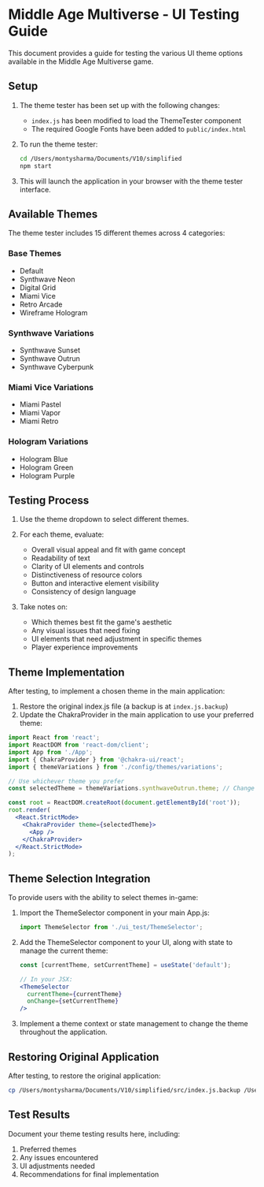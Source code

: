 # Middle Age Multiverse - UI Testing Guide

This document provides a guide for testing the various UI theme options available in the Middle Age Multiverse game.

## Setup

1. The theme tester has been set up with the following changes:
   - `index.js` has been modified to load the ThemeTester component
   - The required Google Fonts have been added to `public/index.html`

2. To run the theme tester:
   ```bash
   cd /Users/montysharma/Documents/V10/simplified
   npm start
   ```

3. This will launch the application in your browser with the theme tester interface.

## Available Themes

The theme tester includes 15 different themes across 4 categories:

### Base Themes
- Default
- Synthwave Neon
- Digital Grid
- Miami Vice
- Retro Arcade
- Wireframe Hologram

### Synthwave Variations
- Synthwave Sunset
- Synthwave Outrun
- Synthwave Cyberpunk

### Miami Vice Variations
- Miami Pastel
- Miami Vapor
- Miami Retro

### Hologram Variations
- Hologram Blue
- Hologram Green
- Hologram Purple

## Testing Process

1. Use the theme dropdown to select different themes.
2. For each theme, evaluate:
   - Overall visual appeal and fit with game concept
   - Readability of text
   - Clarity of UI elements and controls
   - Distinctiveness of resource colors
   - Button and interactive element visibility
   - Consistency of design language

3. Take notes on:
   - Which themes best fit the game's aesthetic
   - Any visual issues that need fixing
   - UI elements that need adjustment in specific themes
   - Player experience improvements

## Theme Implementation

After testing, to implement a chosen theme in the main application:

1. Restore the original index.js file (a backup is at `index.js.backup`)
2. Update the ChakraProvider in the main application to use your preferred theme:

```jsx
import React from 'react';
import ReactDOM from 'react-dom/client';
import App from './App';
import { ChakraProvider } from '@chakra-ui/react';
import { themeVariations } from './config/themes/variations';

// Use whichever theme you prefer
const selectedTheme = themeVariations.synthwaveOutrun.theme; // Change to your preferred theme

const root = ReactDOM.createRoot(document.getElementById('root'));
root.render(
  <React.StrictMode>
    <ChakraProvider theme={selectedTheme}>
      <App />
    </ChakraProvider>
  </React.StrictMode>
);
```

## Theme Selection Integration

To provide users with the ability to select themes in-game:

1. Import the ThemeSelector component in your main App.js:
   ```jsx
   import ThemeSelector from './ui_test/ThemeSelector';
   ```

2. Add the ThemeSelector component to your UI, along with state to manage the current theme:
   ```jsx
   const [currentTheme, setCurrentTheme] = useState('default');
   
   // In your JSX:
   <ThemeSelector 
     currentTheme={currentTheme}
     onChange={setCurrentTheme} 
   />
   ```

3. Implement a theme context or state management to change the theme throughout the application.

## Restoring Original Application

After testing, to restore the original application:

```bash
cp /Users/montysharma/Documents/V10/simplified/src/index.js.backup /Users/montysharma/Documents/V10/simplified/src/index.js
```

## Test Results

Document your theme testing results here, including:
1. Preferred themes
2. Any issues encountered
3. UI adjustments needed
4. Recommendations for final implementation

